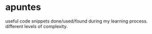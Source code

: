 # apuntes
useful code snippets done/used/found during my learning process. different levels of complexity.
